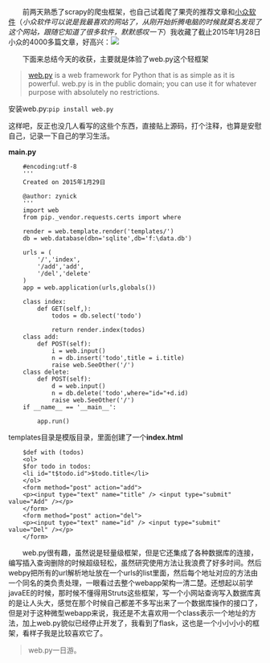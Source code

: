 &emsp;&emsp;前两天熟悉了scrapy的爬虫框架，也自己试着爬了果壳的推荐文章和[小众软件](http://www.appinn.com)（*小众软件可以说是我最喜欢的网站了，从刚开始折腾电脑的时候就莫名发现了这个网站，跟随它知道了很多软件，默默感叹一下*）我收藏了截止2015年1月28日小众的4000多篇文章，好高兴：![](http://i.imgur.com/kxq7Pmo.png)

&emsp;&emsp;下面来总结今天的收获，主要就是体验了web.py这个轻框架

> [web.py](http://webpy.org) is a web framework for Python that is as simple as it is powerful. web.py is in the public domain; you can use it for whatever purpose with absolutely no restrictions.

安装web.py:`pip install web.py`

这样吧，反正也没几人看写的这些个东西，直接贴上源码，打个注释，也算是安慰自己，记录一下自己的学习生活。

**main.py**

		#encoding:utf-8
		'''
		Created on 2015年1月29日
		
		@author: zynick
		'''
		import web
		from pip._vendor.requests.certs import where
		
		render = web.template.render('templates/')
		db = web.database(dbn='sqlite',db='f:\data.db')
		
		urls = (
		    '/','index',
		    '/add','add',
		    '/del','delete'
		)
		app = web.application(urls,globals())
		
		class index:
		    def GET(self,):
		        todos = db.select('todo')
		
		        return render.index(todos)
		class add:
		    def POST(self):
		        i = web.input()
		        n = db.insert('todo',title = i.title)
		        raise web.SeeOther('/')
		class delete:
		    def POST(self):
		        d = web.input()
		        n = db.delete('todo',where="id="+d.id)
		        raise web.SeeOther('/')
		if __name__ == '__main__':
		
		    app.run()
templates目录是模版目录，里面创建了一个**index.html**

		$def with (todos)
		<ol>
		$for todo in todos:
		<li id="t$todo.id">$todo.title</li>
		</ol>
		<form method="post" action="add">
		<p><input type="text" name="title" /> <input type="submit" value="Add" /></p>
		</form>
		<form method="post" action="del">
		<p><input type="text" name="id" /> <input type="submit" value="Del" /></p>
		</form>

&emsp;&emsp;web.py很有趣，虽然说是轻量级框架，但是它还集成了各种数据库的连接，编写插入查询删除的时候超级轻松，虽然研究使用方法让我浪费了好多时间。然后webpy把所有的url解析地址放在一个urls的list里面，然后每个地址对应的方法由一个同名的类负责处理，一眼看过去整个webapp架构一清二楚。还想起以前学javaEE的时候，那时候不懂得用Struts这些框架，写一个小网站查询写入数据库真的是让人头大，感觉在那个时候自己都差不多写出来了一个数据库操作的接口了，但是对于这种微型webapp来说，我还是不太喜欢用一个class表示一个地址的方法，加上web.py貌似已经停止开发了，我看到了flask，这也是一个小小小小的框架，看样子我是比较喜欢它了。

> web.py一日游。